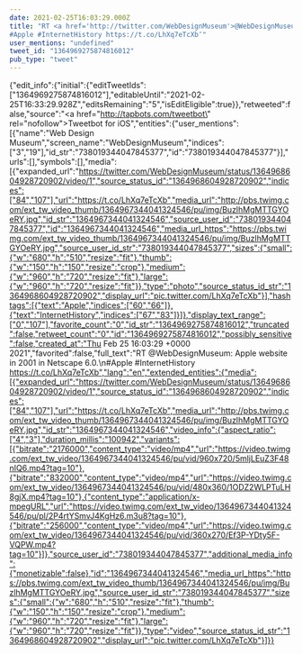 ```yaml
---
date: 2021-02-25T16:03:29.000Z
title: "RT <a href='http://twitter.com/WebDesignMuseum'>@WebDesignMuseum</a>: Apple website in 2001 in Netscape 6.0.
#Apple #InternetHistory https://t.co/LhXq7eTcXb″"
user_mentions: "undefined"
tweet_id: "1364969275874816012"
pub_type: "tweet"
---
```

{"edit_info":{"initial":{"editTweetIds":["1364969275874816012"],"editableUntil":"2021-02-25T16:33:29.928Z","editsRemaining":"5","isEditEligible":true}},"retweeted":false,"source":"<a href=\"http://tapbots.com/tweetbot\" rel=\"nofollow\">Tweetbot for iΟS</a>","entities":{"user_mentions":[{"name":"Web Design Museum","screen_name":"WebDesignMuseum","indices":["3","19"],"id_str":"738019344047845377","id":"738019344047845377"}],"urls":[],"symbols":[],"media":[{"expanded_url":"https://twitter.com/WebDesignMuseum/status/1364968604928720902/video/1","source_status_id":"1364968604928720902","indices":["84","107"],"url":"https://t.co/LhXq7eTcXb","media_url":"http://pbs.twimg.com/ext_tw_video_thumb/1364967344041324546/pu/img/BuzlhMgMTTGYOeRY.jpg","id_str":"1364967344041324546","source_user_id":"738019344047845377","id":"1364967344041324546","media_url_https":"https://pbs.twimg.com/ext_tw_video_thumb/1364967344041324546/pu/img/BuzlhMgMTTGYOeRY.jpg","source_user_id_str":"738019344047845377","sizes":{"small":{"w":"680","h":"510","resize":"fit"},"thumb":{"w":"150","h":"150","resize":"crop"},"medium":{"w":"960","h":"720","resize":"fit"},"large":{"w":"960","h":"720","resize":"fit"}},"type":"photo","source_status_id_str":"1364968604928720902","display_url":"pic.twitter.com/LhXq7eTcXb"}],"hashtags":[{"text":"Apple","indices":["60","66"]},{"text":"InternetHistory","indices":["67","83"]}]},"display_text_range":["0","107"],"favorite_count":"0","id_str":"1364969275874816012","truncated":false,"retweet_count":"0","id":"1364969275874816012","possibly_sensitive":false,"created_at":"Thu Feb 25 16:03:29 +0000 2021","favorited":false,"full_text":"RT @WebDesignMuseum: Apple website in 2001 in Netscape 6.0.\n#Apple #InternetHistory https://t.co/LhXq7eTcXb","lang":"en","extended_entities":{"media":[{"expanded_url":"https://twitter.com/WebDesignMuseum/status/1364968604928720902/video/1","source_status_id":"1364968604928720902","indices":["84","107"],"url":"https://t.co/LhXq7eTcXb","media_url":"http://pbs.twimg.com/ext_tw_video_thumb/1364967344041324546/pu/img/BuzlhMgMTTGYOeRY.jpg","id_str":"1364967344041324546","video_info":{"aspect_ratio":["4","3"],"duration_millis":"100942","variants":[{"bitrate":"2176000","content_type":"video/mp4","url":"https://video.twimg.com/ext_tw_video/1364967344041324546/pu/vid/960x720/5mljLEuZ3F48nIQ6.mp4?tag=10"},{"bitrate":"832000","content_type":"video/mp4","url":"https://video.twimg.com/ext_tw_video/1364967344041324546/pu/vid/480x360/1ODZ2WLPTuLH8gjX.mp4?tag=10"},{"content_type":"application/x-mpegURL","url":"https://video.twimg.com/ext_tw_video/1364967344041324546/pu/pl/2P4rtYSmvJ4KgHz6.m3u8?tag=10"},{"bitrate":"256000","content_type":"video/mp4","url":"https://video.twimg.com/ext_tw_video/1364967344041324546/pu/vid/360x270/Ef3P-YDty5F-VQPW.mp4?tag=10"}]},"source_user_id":"738019344047845377","additional_media_info":{"monetizable":false},"id":"1364967344041324546","media_url_https":"https://pbs.twimg.com/ext_tw_video_thumb/1364967344041324546/pu/img/BuzlhMgMTTGYOeRY.jpg","source_user_id_str":"738019344047845377","sizes":{"small":{"w":"680","h":"510","resize":"fit"},"thumb":{"w":"150","h":"150","resize":"crop"},"medium":{"w":"960","h":"720","resize":"fit"},"large":{"w":"960","h":"720","resize":"fit"}},"type":"video","source_status_id_str":"1364968604928720902","display_url":"pic.twitter.com/LhXq7eTcXb"}]}}
